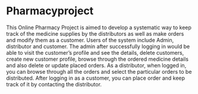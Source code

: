# Pharmacyproject
This Online Pharmacy Project is aimed to develop a systematic way to keep track of the medicine supplies by the distributors as well as make orders and modify them as a customer. Users of the system include Admin, distributor and customer. The admin after successfully logging in would be able to visit the customer’s profile and see the details, delete customers, create new customer profile, browse through the ordered medicine details and also delete or update placed orders. As a distributor, when logged in, you can browse through all the orders and select the particular orders to be distributed. After logging in as a customer, you can place order and keep track of it by contacting the distributor.
